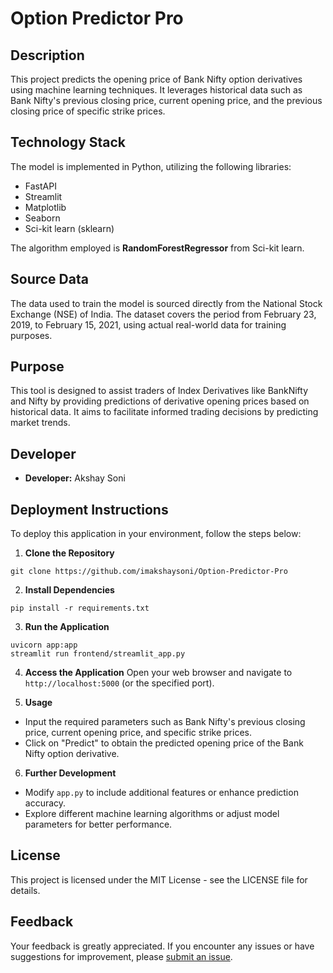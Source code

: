 # Option Predictor Pro

## Description
This project predicts the opening price of Bank Nifty option derivatives using machine learning techniques. It leverages historical data such as Bank Nifty's previous closing price, current opening price, and the previous closing price of specific strike prices.

## Technology Stack
The model is implemented in Python, utilizing the following libraries:
- FastAPI
- Streamlit
- Matplotlib
- Seaborn
- Sci-kit learn (sklearn)

The algorithm employed is **RandomForestRegressor** from Sci-kit learn.

## Source Data
The data used to train the model is sourced directly from the National Stock Exchange (NSE) of India. The dataset covers the period from February 23, 2019, to February 15, 2021, using actual real-world data for training purposes.

## Purpose
This tool is designed to assist traders of Index Derivatives like BankNifty and Nifty by providing predictions of derivative opening prices based on historical data. It aims to facilitate informed trading decisions by predicting market trends.

## Developer
- **Developer:** Akshay Soni

## Deployment Instructions
To deploy this application in your environment, follow the steps below:

1. **Clone the Repository**

```commandline
git clone https://github.com/imakshaysoni/Option-Predictor-Pro
```


2. **Install Dependencies**
```commandline
pip install -r requirements.txt
```


3. **Run the Application**
```commandline
uvicorn app:app
streamlit run frontend/streamlit_app.py
```


4. **Access the Application**
Open your web browser and navigate to `http://localhost:5000` (or the specified port).

5. **Usage**
- Input the required parameters such as Bank Nifty's previous closing price, current opening price, and specific strike prices.
- Click on "Predict" to obtain the predicted opening price of the Bank Nifty option derivative.

6. **Further Development**
- Modify `app.py` to include additional features or enhance prediction accuracy.
- Explore different machine learning algorithms or adjust model parameters for better performance.

## License
This project is licensed under the MIT License - see the LICENSE file for details.

## Feedback
Your feedback is greatly appreciated. If you encounter any issues or have suggestions for improvement, please [submit an issue](https://github.com/your-repo/issues).
